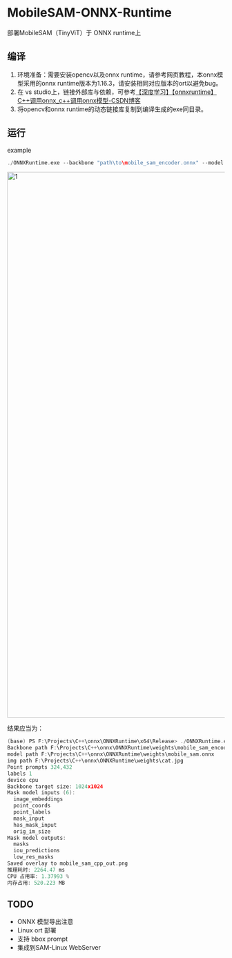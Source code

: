 # MobileSAM-ONNX-Runtime

部署MobileSAM（TinyViT）于  ONNX runtime上

## 编译

1. 环境准备：需要安装opencv以及onnx runtime，请参考网页教程，本onnx模型采用的onnx runtime版本为1.16.3，请安装相同对应版本的ort以避免bug。
2. 在 vs studio上，链接外部库与依赖，可参考[【深度学习】【onnxruntime】C++调用onnx_c++调用onnx模型-CSDN博客](https://blog.csdn.net/yangyu0515/article/details/142057357)
3. 将opencv和onnx runtime的动态链接库复制到编译生成的exe同目录。

## 运行

example

```c++
./ONNXRuntime.exe --backbone "path\to\mobile_sam_encoder.onnx" --model "path\to\mobile_sam.onnx" --img "path\to\cat.jpg" --points "324,432" --labels "1" --device "cpu"
```
<img width="1922" height="1264" alt="1" src="https://github.com/user-attachments/assets/ab27bc4a-58c9-4bce-a97e-8aad223ea17c" />

结果应当为：

```c++
(base) PS F:\Projects\C++\onnx\ONNXRuntime\x64\Release> ./ONNXRuntime.exe --backbone "F:\Projects\C++\onnx\ONNXRuntime\weights\mobile_sam_encoder.onnx" --model "F:\Projects\C++\onnx\ONNXRuntime\weights\mobile_sam.onnx" --img "F:\Projects\C++\onnx\ONNXRuntime\weights\cat.jpg" --points "324,432" --labels "1" --device "cpu"
Backbone path F:\Projects\C++\onnx\ONNXRuntime\weights\mobile_sam_encoder.onnx
model path F:\Projects\C++\onnx\ONNXRuntime\weights\mobile_sam.onnx
img path F:\Projects\C++\onnx\ONNXRuntime\weights\cat.jpg
Point prompts 324,432
labels 1
device cpu
Backbone target size: 1024x1024
Mask model inputs (6):
  image_embeddings
  point_coords
  point_labels
  mask_input
  has_mask_input
  orig_im_size
Mask model outputs:
  masks
  iou_predictions
  low_res_masks
Saved overlay to mobile_sam_cpp_out.png
推理耗时: 2264.47 ms
CPU 占用率: 1.37993 %
内存占用: 520.223 MB
```



## TODO
- ONNX 模型导出注意
- Linux ort 部署
- 支持 bbox prompt
- 集成到SAM-Linux WebServer



